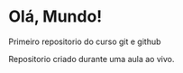 # Olá, Mundo!
 Primeiro repositorio do curso git e github

 Repositorio criado durante uma aula ao vivo.
